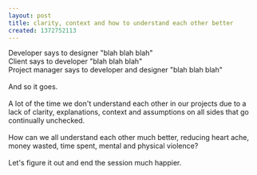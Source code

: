 ```yaml
---
layout: post
title: clarity, context and how to understand each other better
created: 1372752113
---
```

<div>Developer says to designer &quot;blah blah blah&quot;</div><div>Client says to developer &quot;blah blah blah&quot;</div><div>Project manager says to developer and designer &quot;blah blah blah&quot;</div><div>&nbsp;</div><div>And so it goes.</div><div>&nbsp;</div><div>A lot of the time we don&#39;t understand each other in our projects due to a lack of clarity, explanations, context and assumptions on all sides that go continually unchecked.</div><div>&nbsp;</div><div>How can we all understand each other much better, reducing heart ache, money wasted, time spent, mental and physical violence?</div><div>&nbsp;</div><div>Let&#39;s figure it out and end the session much happier.</div>
